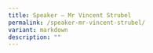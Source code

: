 ```yaml
---
title: Speaker – Mr Vincent Strubel
permalink: /speaker-mr-vincent-strubel/
variant: markdown
description: ""
---
```

